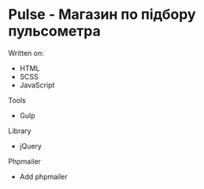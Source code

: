 # Pulse - Магазин по підбору пульсометра

Written on: 
+ HTML
+ SCSS
+ JavaScript

Tools
+ Gulp

Library
+ jQuery

Phpmailer
+ Add phpmailer

